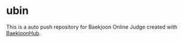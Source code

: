 # ubin
This is a auto push repository for Baekjoon Online Judge created with [BaekjoonHub](https://github.com/BaekjoonHub/BaekjoonHub).
